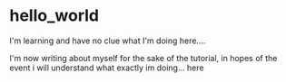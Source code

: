 # hello_world
I'm learning and have no clue what I'm doing here....

I'm now writing about myself for the sake of the tutorial, in hopes of the event i will understand what exactly im doing... here
